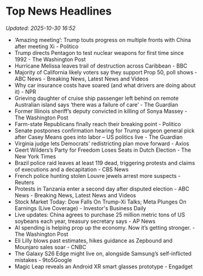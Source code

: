 # Top News Headlines

_Updated: 2025-10-30 16:52_

- ‘Amazing meeting’: Trump touts progress on multiple fronts with China after meeting Xi - Politico
- Trump directs Pentagon to test nuclear weapons for first time since 1992 - The Washington Post
- Hurricane Melissa leaves trail of destruction across Caribbean - BBC
- Majority of California likely voters say they support Prop 50, poll shows - ABC News - Breaking News, Latest News and Videos
- Why car insurance costs have soared (and what drivers are doing about it) - NPR
- Grieving daughter of cruise ship passenger left behind on remote Australian island says ‘there was a failure of care’ - The Guardian
- Former Illinois sheriff’s deputy convicted in killing of Sonya Massey - The Washington Post
- Farm-state Republicans finally reach their breaking point - Politico
- Senate postpones confirmation hearing for Trump surgeon general pick after Casey Means goes into labor – US politics live - The Guardian
- Virginia judge lets Democrats' redistricting plan move forward - Axios
- Geert Wilders’s Party for Freedom Loses Seats in Dutch Election - The New York Times
- Brazil police raid leaves at least 119 dead, triggering protests and claims of executions and a decapitation - CBS News
- French police hunting stolen Louvre jewels arrest more suspects - Reuters
- Protests in Tanzania enter a second day after disputed election - ABC News - Breaking News, Latest News and Videos
- Stock Market Today: Dow Falls On Trump-Xi Talks; Meta Plunges On Earnings (Live Coverage) - Investor's Business Daily
- Live updates: China agrees to purchase 25 million metric tons of US soybeans each year, treasury secretary says - AP News
- AI spending is helping prop up the economy. Now it’s getting stronger. - The Washington Post
- Eli Lilly blows past estimates, hikes guidance as Zepbound and Mounjaro sales soar - CNBC
- The Galaxy S26 Edge might live on, alongside Samsung’s self-inflicted mistakes - 9to5Google
- Magic Leap reveals an Android XR smart glasses prototype - Engadget
